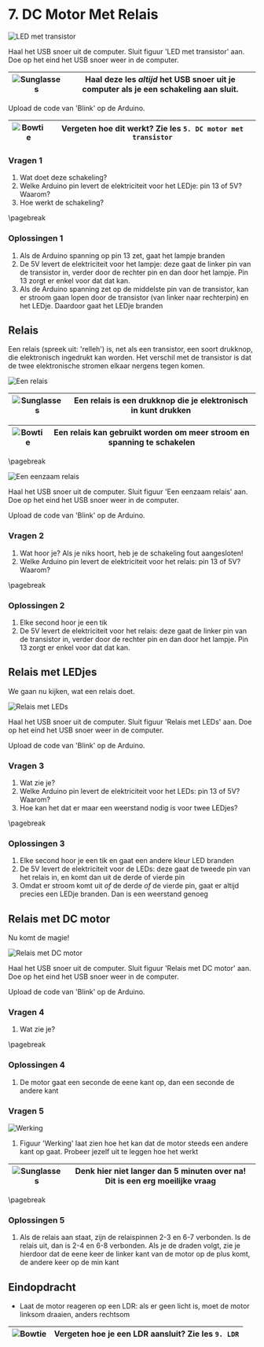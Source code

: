 # 7. DC Motor Met Relais

![LED met transistor](7_dc_motor_met_relais_led.png)

Haal het USB snoer uit de computer. 
Sluit figuur 'LED met transistor' aan.
Doe op het eind het USB snoer weer in de computer.

![Sunglasses](EmojiSunglasses.png) | Haal deze les *altijd* het USB snoer uit je computer als je een schakeling aan sluit.
:-------------:|:----------------------------------------: 

Upload de code van 'Blink' op de Arduino.

![Bowtie](EmojiBowtie.png) | Vergeten hoe dit werkt? Zie les `5. DC motor met transistor`
:-------------:|:----------------------------------------: 

### Vragen 1

 1. Wat doet deze schakeling?
 2. Welke Arduino pin levert de elektriciteit voor het LEDje: pin 13 of 5V? Waarom?
 3. Hoe werkt de schakeling?

\pagebreak

### Oplossingen 1

 1. Als de Arduino spanning op pin 13 zet, gaat het lampje branden
 2. De 5V levert de elektriciteit voor het lampje: deze gaat de linker pin van de transistor in,
    verder door de rechter pin en dan door het lampje. Pin 13 zorgt er enkel voor dat dat kan.
 3. Als de Arduino spanning zet op de middelste pin van de transistor, 
    kan er stroom gaan lopen door de transistor (van linker naar rechterpin) en het LEDje. 
    Daardoor gaat het LEDje branden

## Relais

Een relais (spreek uit: 'relleh') is, net als een transistor, een soort drukknop, die elektronisch
ingedrukt kan worden. Het verschil met de transistor is dat de twee elektronische
stromen elkaar nergens tegen komen.

![Een relais](7_dc_motor_met_relais_relais_echt.png)

![Sunglasses](EmojiSunglasses.png) | Een relais is een drukknop die je elektronisch in kunt drukken
:-------------:|:----------------------------------------: 

![Bowtie](EmojiBowtie.png) | Een relais kan gebruikt worden om meer stroom en spanning te schakelen
:-------------:|:----------------------------------------: 

\pagebreak

![Een eenzaam relais](7_dc_motor_met_relais_relais.png)

Haal het USB snoer uit de computer. 
Sluit figuur 'Een eenzaam relais' aan.
Doe op het eind het USB snoer weer in de computer.

Upload de code van 'Blink' op de Arduino.

### Vragen 2

 1. Wat hoor je? Als je niks hoort, heb je de schakeling fout aangesloten!
 2. Welke Arduino pin levert de elektriciteit voor het relais: pin 13 of 5V? Waarom?

\pagebreak

### Oplossingen 2

 1. Elke second hoor je een tik
 2. De 5V levert de elektriciteit voor het relais: deze gaat de linker pin van de transistor in,
    verder door de rechter pin en dan door het lampje. Pin 13 zorgt er enkel voor dat dat kan.

## Relais met LEDjes

We gaan nu kijken, wat een relais doet.

![Relais met LEDs](7_dc_motor_met_relais_relais_leds.png)

Haal het USB snoer uit de computer. 
Sluit figuur 'Relais met LEDs' aan.
Doe op het eind het USB snoer weer in de computer.

Upload de code van 'Blink' op de Arduino.

### Vragen 3

 1. Wat zie je?
 2. Welke Arduino pin levert de elektriciteit voor het LEDs: pin 13 of 5V? Waarom?
 3. Hoe kan het dat er maar een weerstand nodig is voor twee LEDjes?

\pagebreak

### Oplossingen 3

 1. Elke second hoor je een tik en gaat een andere kleur LED branden
 2. De 5V levert de elektriciteit voor de LEDs: deze gaat de tweede pin van het relais in,
    en komt dan uit de derde of vierde pin
 3. Omdat er stroom komt uit *of* de derde *of* de vierde pin, gaat er altijd precies een LEDje
    branden. Dan is een weerstand genoeg

## Relais met DC motor

Nu komt de magie!

![Relais met DC motor](7_dc_motor_met_relais_relais_dc_motor.png)

Haal het USB snoer uit de computer. 
Sluit figuur 'Relais met DC motor' aan.
Doe op het eind het USB snoer weer in de computer.

Upload de code van 'Blink' op de Arduino.

### Vragen 4

 1. Wat zie je?
 
\pagebreak

### Oplossingen 4

 1. De motor gaat een seconde de eene kant op, dan een seconde de andere kant

### Vragen 5

![Werking](7_dc_motor_met_relais_DPDT-relay.png)

 1. Figuur 'Werking' laat zien hoe het kan dat de motor steeds een andere
    kant op gaat. Probeer jezelf uit te leggen hoe het werkt

![Sunglasses](EmojiSunglasses.png) | Denk hier niet langer dan 5 minuten over na! Dit is een erg moeilijke vraag
:-------------:|:----------------------------------------: 

\pagebreak

### Oplossingen 5

 1. Als de relais aan staat, zijn de relaispinnen 2-3 en 6-7 verbonden. Is de relais
    uit, dan is 2-4 en 6-8 verbonden. Als je de draden volgt, zie je hierdoor dat de eene
    keer de linker kant van de motor op de plus komt, de andere keer op de min kant

## Eindopdracht

 * Laat de motor reageren op een LDR: als er geen licht is, moet de motor linksom draaien, anders rechtsom

![Bowtie](EmojiBowtie.png) | Vergeten hoe je een LDR aansluit? Zie les `9. LDR`
:-------------:|:----------------------------------------: 
